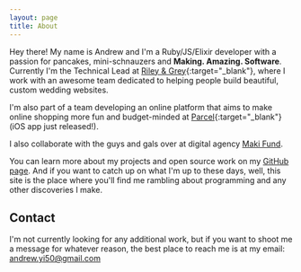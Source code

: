 ```yaml
---
layout: page
title: About
---
```


Hey there! My name is Andrew and I'm a Ruby/JS/Elixir developer with a passion for pancakes,
mini-schnauzers and **Making. Amazing. Software**. Currently I'm the Technical Lead at
[Riley & Grey](https://www.rileygrey.com){:target="_blank"}, where I work with an awesome team
dedicated to helping people build beautiful, custom  wedding websites.

I'm also part of a team developing an online platform that aims to make online shopping more fun
and budget-minded at [Parcel](https://www.thisisparcel.com){:target="_blank"} (iOS app just
released!).

I also collaborate with the guys and gals over at digital agency
[Maki Fund](http://www.makifund.com).

You can learn more about my projects and open source work on my [GitHub page](https://github.com/AndrewHYi).
And if you want to catch up on what I'm up to these days, well, this site is the place where you'll
find me rambling about programming and any other discoveries I make.

## Contact

I'm not currently looking for any additional work, but if you want to shoot me a message for whatever reason,
the best place to reach me is at my email: [andrew.yi50@gmail.com](mailto:andrew.yi50@gmail.com)
